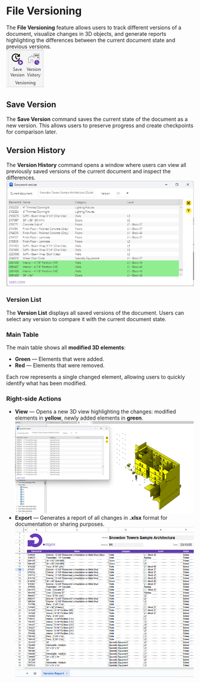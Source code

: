 ﻿# File Versioning

The **File Versioning** feature allows users to track different versions of a document, visualize changes in 3D objects, and generate reports highlighting the differences between the current document state and previous versions.  
![Manage Data Links](../assets/images/FileVersioning.png)

## Save Version

The **Save Version** command saves the current state of the document as a new version. This allows users to preserve progress and create checkpoints for comparison later.

## Version History

The **Version History** command opens a window where users can view all previously saved versions of the current document and inspect the differences.  
![Manage Data Links](../assets/images/VersionHistory.png)

### Version List

The **Version List** displays all saved versions of the document. Users can select any version to compare it with the current document state.

### Main Table

The main table shows all **modified 3D elements**:

- **Green** — Elements that were added.
- **Red** — Elements that were removed.

Each row represents a single changed element, allowing users to quickly identify what has been modified.

### Right-side Actions

- **View** — Opens a new 3D view highlighting the changes: modified elements in **yellow**, newly added elements in **green**.
![Manage Data Links](../assets/images/VersionView.png)
- **Export** — Generates a report of all changes in **.xlsx** format for documentation or sharing purposes.  
![Manage Data Links](../assets/images/VersionReport.png)
